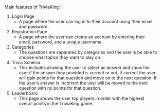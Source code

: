Main features of TriviaKing:

1. Login Page
   - A page where the user can log in to their account using their email and password.
3. Registration Page
   - A page where the user can create an account by entering their email, password, and a unique username.
5. Categories
   - The questions are separated by categories and the user is be able to choose what topics they want to play on.
6. Trivia Schema
   - This includes allowing the user to select an answer and show the user if the answer they provided is correct or not, if correct the user will gain points for that question and move on to the next question. If the user's answer is incorrect the user will be moved to the next question with no points for that question.
8. Leaderboard
   - This page shows the user top players in order with the highest overall points in the TriviaKing game.
